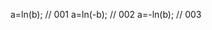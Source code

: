 a=ln(b);                                        // 001
a=ln(-b);                                       // 002
a=-ln(b);                                       // 003
